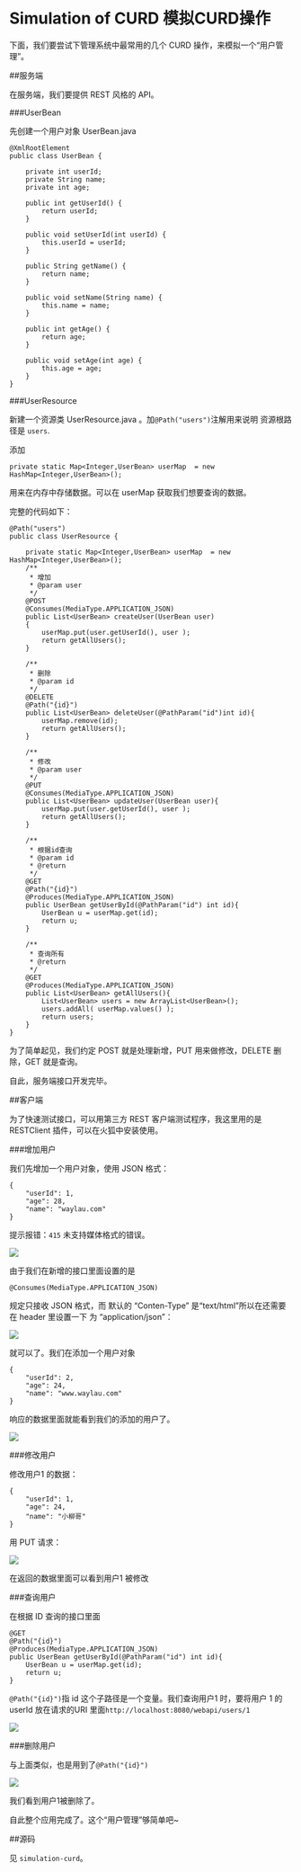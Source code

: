 Simulation of CURD 模拟CURD操作
===========

下面，我们要尝试下管理系统中最常用的几个 CURD 操作，来模拟一个“用户管理”。

##服务端

在服务端，我们要提供 REST 风格的 API。

###UserBean

先创建一个用户对象 UserBean.java
	
	@XmlRootElement
	public class UserBean {
	
		private int userId;
		private String name;
		private int age;
		
		public int getUserId() {
			return userId;
		}
	
		public void setUserId(int userId) {
			this.userId = userId;
		}
	
		public String getName() {
			return name;
		}
	
		public void setName(String name) {
			this.name = name;
		}
	
		public int getAge() {
			return age;
		}
	
		public void setAge(int age) {
			this.age = age;
		}
	}

###UserResource

新建一个资源类 UserResource.java 。加`@Path("users")`注解用来说明 资源根路径是 `users`.

添加

	private static Map<Integer,UserBean> userMap  = new HashMap<Integer,UserBean>();

用来在内存中存储数据。可以在 userMap 获取我们想要查询的数据。

完整的代码如下：

	@Path("users")
	public class UserResource {
		
		private static Map<Integer,UserBean> userMap  = new HashMap<Integer,UserBean>();
		/** 
	     * 增加 
	     * @param user 
	     */  
	    @POST  
	    @Consumes(MediaType.APPLICATION_JSON)  
	    public List<UserBean> createUser(UserBean user)  
	    {  
	        userMap.put(user.getUserId(), user );  
	        return getAllUsers(); 
	    }  
	
	    /** 
	     * 删除 
	     * @param id 
	     */  
	    @DELETE  
	    @Path("{id}")  
	    public List<UserBean> deleteUser(@PathParam("id")int id){  
	        userMap.remove(id); 
	        return getAllUsers(); 
	    }  
	
	    /** 
	     * 修改 
	     * @param user 
	     */  
	    @PUT  
	    @Consumes(MediaType.APPLICATION_JSON)  
	    public List<UserBean> updateUser(UserBean user){  
	        userMap.put(user.getUserId(), user );  
	        return getAllUsers(); 
	    }  
	
	    /** 
	     * 根据id查询 
	     * @param id 
	     * @return 
	     */  
	    @GET  
	    @Path("{id}")  
	    @Produces(MediaType.APPLICATION_JSON)  
	    public UserBean getUserById(@PathParam("id") int id){  
	    	UserBean u = userMap.get(id);  
	        return u;  
	    }  
	
	    /** 
	     * 查询所有 
	     * @return 
	     */  
	    @GET  
	    @Produces(MediaType.APPLICATION_JSON)  
	    public List<UserBean> getAllUsers(){       
	        List<UserBean> users = new ArrayList<UserBean>();     
	        users.addAll( userMap.values() );    
	        return users;  
	    }  
	}

为了简单起见，我们约定 POST 就是处理新增，PUT 用来做修改，DELETE 删除，GET 就是查询。

自此，服务端接口开发完毕。

##客户端

为了快速测试接口，可以用第三方 REST 客户端测试程序，我这里用的是 RESTClient 插件，可以在火狐中安装使用。

###增加用户

我们先增加一个用户对象，使用 JSON 格式：
	
	{
	    "userId": 1,
	    "age": 28,
	    "name": "waylau.com"
	}

提示报错：`415` 未支持媒体格式的错误。

![](../images/simulation-curd-01.jpg)

由于我们在新增的接口里面设置的是

    @Consumes(MediaType.APPLICATION_JSON)  

规定只接收 JSON 格式，而 默认的 “Conten-Type” 是“text/html”所以在还需要在 header 里设置一下 为 “application/json”：

![](../images/simulation-curd-02.jpg)

就可以了。我们在添加一个用户对象

	{
	    "userId": 2,
	    "age": 24,
	    "name": "www.waylau.com"
	}

响应的数据里面就能看到我们的添加的用户了。

![](../images/simulation-curd-04.jpg)


###修改用户

修改用户1 的数据：

	{
	    "userId": 1,
	    "age": 24,
	    "name": "小柳哥"
	}

用 PUT 请求：

![](../images/simulation-curd-05.jpg)

在返回的数据里面可以看到用户1 被修改

###查询用户

在根据 ID 查询的接口里面

    @GET  
    @Path("{id}")  
    @Produces(MediaType.APPLICATION_JSON)  
    public UserBean getUserById(@PathParam("id") int id){  
    	UserBean u = userMap.get(id);  
        return u;  
    } 

`@Path("{id}")`指 id 这个子路径是一个变量。我们查询用户1 时，要将用户 1 的 userId 放在请求的URI 里面`http://localhost:8080/webapi/users/1`

![](../images/simulation-curd-06.jpg)

###删除用户

与上面类似，也是用到了`@Path("{id}")`

![](../images/simulation-curd-06.jpg)

我们看到用户1被删除了。

自此整个应用完成了。这个“用户管理”够简单吧~

##源码

见 `simulation-curd`。